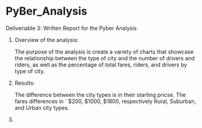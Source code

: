 # PyBer_Analysis


Deliveriable 3: Written Report for the Pyber Analysis

1. Overview of the analysis:

    The purpose of the analysis is create a variety of charts that showcase the relationship between the type of city and the number of drivers and riders, as well as the percentage of total fares, riders, and drivers by type of city.
    
2. Results:

    The difference between the city types is in their starting pricse. The fares differences in ` $200, $1000, $1800, respectively Rural, Suburban, and Urban city types.  
    
3. 